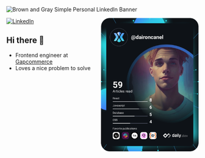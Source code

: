 ![Brown and Gray Simple Personal LinkedIn Banner](https://user-images.githubusercontent.com/98697567/196007532-9f3ce12b-1a50-4e74-b9c2-f92d2ff7959d.png)

<div align="left">
  <a href="https://www.linkedin.com/in/dairon-canel/">
    <img
      src="https://img.shields.io/static/v1?logo=linkedin&style=flat-square&color=0072b1&label=LinkedIn&message=%E2%98%86"
      alt="LinkedIn"
    />
  </a>

  <a href="https://api.daily.dev/daironcanel" target="_blank">
    <img
      width="256"
      align="right"
      src="https://github.com/dairon-canel/dairon-canel/blob/main/devcard.svg"
    />
  </a>
</div>

## Hi there 👋

- Frontend engineer at [Gapcommerce](https://www.gapcommerce.com/)
- Loves a nice problem to solve

<!---
![Metrics](https://raw.githubusercontent.com/omBratteng/omBratteng/github-metrics/github-metrics.svg)
![Notable contributions](https://raw.githubusercontent.com/omBratteng/omBratteng/github-metrics/notable.svg)
![Achievements](https://raw.githubusercontent.com/omBratteng/omBratteng/github-metrics/achievements.svg)


### Hi there 👋

<a href="https://app.daily.dev/daironcanel"><img src="https://github.com/dairon-canel/dairon-canel/blob/main/devcard.svg" width="400" alt="Dairon Canel's Dev Card"/></a>



![github](https://img.shields.io/badge/GitHub-000000?style=for-the-badge&logo=GitHub&logoColor=white)

![React](https://img.shields.io/badge/React-000000?style=for-the-badge&logo=React&logoColor=61DAFB)

![Next](https://img.shields.io/badge/Next-000000?style=for-the-badge&logo=Next.js&logoColor=white)

![Typescript](https://img.shields.io/badge/TypeScript-000000?style=for-the-badge&logo=TypeScript&logoColor=3178C6)

![Javascript](https://img.shields.io/badge/JavaScript-000000?style=for-the-badge&logo=JavaScript&logoColor=F7DF1E)

![Node](https://img.shields.io/badge/Node-339933?style=for-the-badge&logo=Node.js&logoColor=white)

![LinkedIn](https://img.shields.io/badge/LinkedIn-000000?style=for-the-badge&logo=LinkedIn&logoColor=0A66C2)

![Gmail](https://img.shields.io/badge/Gmail-000000?style=for-the-badge&logo=Gmail&logoColor=EA4335)


Here are some ideas to get you started:

- 🔭 I’m currently working on ...
- 🌱 I’m currently learning ...
- 👯 I’m looking to collaborate on ...
- 🤔 I’m looking for help with ...
- 💬 Ask me about ...
- 📫 How to reach me: ...
- 😄 Pronouns: ...
- ⚡ Fun fact: ...

--->

